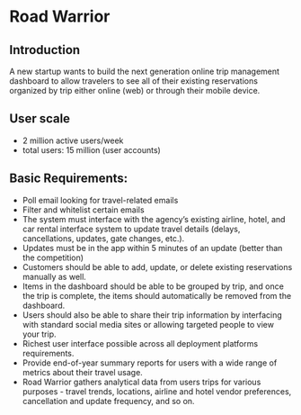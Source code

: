 # Road Warrior

## Introduction

A new startup wants to build the next generation online trip management dashboard to allow travelers to see all of their existing reservations organized by trip either online (web) or through their mobile device.

## User scale
- 2 million active users/week
- total users: 15 million (user accounts)

## Basic Requirements:
- Poll email looking for travel-related emails
- Filter and whitelist certain emails
- The system must interface with the agency’s existing airline, hotel, and car rental interface system to update travel details (delays, cancellations, updates, gate changes, etc.).
- Updates must be in the app within 5 minutes of an update (better than the competition)
- Customers should be able to add, update, or delete existing reservations manually as well.
- Items in the dashboard should be able to be grouped by trip, and once the trip is complete, the items should automatically be removed from the dashboard.
- Users should also be able to share their trip information by interfacing with standard social media sites or allowing targeted people to view
your trip.
- Richest user interface possible across all deployment platforms requirements.
- Provide end-of-year summary reports for users with a wide range of metrics about their travel usage.
- Road Warrior gathers analytical data from users trips for various purposes - travel trends, locations, airline and hotel vendor preferences, cancellation and update frequency, and so on.
